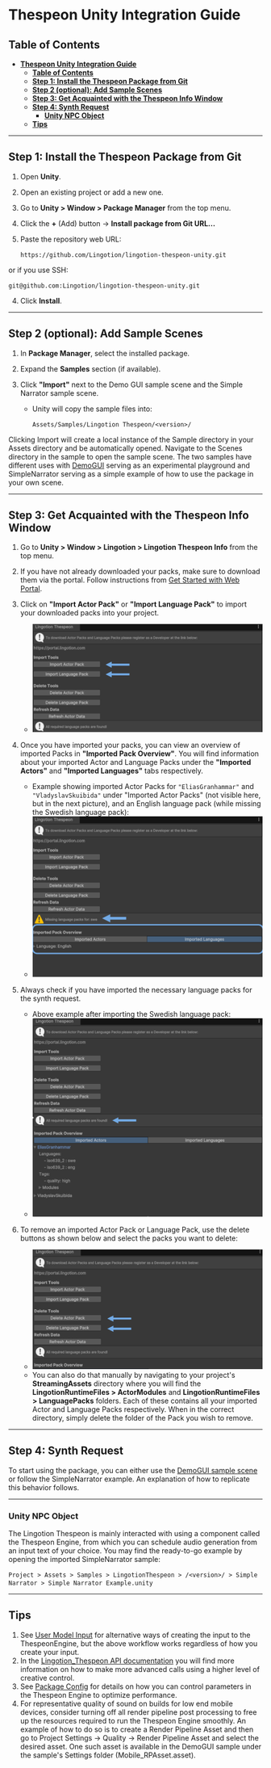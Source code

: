 # **Thespeon Unity Integration Guide**

## **Table of Contents**
- [**Thespeon Unity Integration Guide**](#thespeon-unity-integration-guide)
  - [**Table of Contents**](#table-of-contents)
  - [**Step 1: Install the Thespeon Package from Git**](#step-1-install-the-thespeon-package-from-git)
  - [**Step 2 (optional): Add Sample Scenes**](#step-2-optional-add-sample-scenes)
  - [**Step 3: Get Acquainted with the Thespeon Info Window**](#step-3-get-acquainted-with-the-thespeon-info-window)
  - [**Step 4: Synth Request**](#step-4-synth-request)
    - [**Unity NPC Object**](#unity-npc-object)
  - [**Tips**](#tips)


---

## **Step 1: Install the Thespeon Package from Git**

1. Open **Unity**.  
2. Open an existing project or add a new one.
1. Go to **Unity > Window > Package Manager** from the top menu.  
2. Click the **+** (Add) button → **Install package from Git URL...**  
3. Paste the repository web URL:  

   ```
   https://github.com/Lingotion/lingotion-thespeon-unity.git
   ```
or if you use SSH:

   ```
   git@github.com:Lingotion/lingotion-thespeon-unity.git
   ```

4. Click **Install**.  

---

## **Step 2 (optional): Add Sample Scenes**

1. In **Package Manager**, select the installed package.  
2. Expand the **Samples** section (if available).  
3. Click **"Import"** next to the Demo GUI sample scene and the Simple Narrator sample scene.  

   - Unity will copy the sample files into:  

     ```
     Assets/Samples/Lingotion Thespeon/<version>/
     ```


Clicking Import will create a local instance of the Sample directory in your Assets directory and be automatically opened. Navigate to the Scenes directory in the sample to open the sample scene. The two samples have different uses with [DemoGUI](./using-the-demogui-sample.md) serving as an experimental playground and SimpleNarrator serving as a simple example of how to use the package in your own scene. 

---

## **Step 3: Get Acquainted with the Thespeon Info Window**

1. Go to **Unity > Window > Lingotion > Lingotion Thespeon Info** from the top menu.  
2. If you have not already downloaded your packs, make sure to download them via the portal. Follow instructions from [Get Started with Web Portal](./get-started-webportal.md).  
3. Click on **"Import Actor Pack"** or **"Import Language Pack"** to import your downloaded packs into your project.  
   - ![Editor Screenshot](./data/editor1.png?raw=true "Editor Screenshot")  

4. Once you have imported your packs, you can view an overview of imported Packs in **"Imported Pack Overview"**. You will find information about your imported Actor and Language Packs under the **"Imported Actors"** and **"Imported Languages"** tabs respectively.
   - Example showing imported Actor Packs for `"EliasGranhammar"` and `"VladyslavSkuibida"` under "Imported Actor Packs" (not visible here, but in the next picture), and an English language pack (while missing the Swedish language pack):  
   - ![Editor Screenshot](./data/editor2.png?raw=true "Editor Screenshot")  

5. Always check if you have imported the necessary language packs for the synth request.  
   - Above example after importing the Swedish language pack:  
   - ![Editor Screenshot](./data/editor3.png?raw=true "Editor Screenshot")  

6. To remove an imported Actor Pack or Language Pack, use the delete buttons as shown below and select the packs you want to delete:
   - ![Editor Screenshot](./data/editor4.png?raw=true "Editor Screenshot")
   - You can also do that manually by navigating to your project's **StreamingAssets** directory where you will find the **LingotionRuntimeFiles > ActorModules** and **LingotionRuntimeFiles > LanguagePacks** folders. Each of these contains all your imported Actor and Language Packs respectively. When in the correct directory, simply delete the folder of the Pack you wish to remove.

---

## **Step 4: Synth Request**



To start using the package, you can either use the [DemoGUI sample scene](./using-the-demogui-sample.md) or follow the SimpleNarrator example. An explanation of how to replicate this behavior follows.


---
### **Unity NPC Object**

The Lingotion Thespeon is mainly interacted with using a component called the Thespeon Engine, from which you can schedule audio generation from an input text of your choice.  You may find the ready-to-go example by opening the imported SimpleNarrator sample:

```
Project > Assets > Samples > LingotionThespeon > /<version>/ > Simple Narrator > Simple Narrator Example.unity
```


---
## **Tips**
1. See [User Model Input](./UserModelInput.md) for alternative ways of creating the input to the ThespeonEngine, but the above workflow works regardless of how you create your input.
2. In the [Lingotion_Thespeon API documentation](./api/) you will find more information on how to make more advanced calls using a higher level of creative control.
3. See [Package Config](./PackageConfig.md) for details on how you can control parameters in the Thespeon Engine to optimize performance. 
4. For representative quality of sound on builds for low end mobile devices, consider turning off all render pipeline post processing to free up the resources required to run the Thespeon Engine smoothly. An example of how to do so is to create a Render Pipeline Asset and then go to Project Settings -> Quality -> Render Pipeline Asset and select the desired asset. One such asset is available in the DemoGUI sample under the sample's Settings folder (Mobile_RPAsset.asset). 

